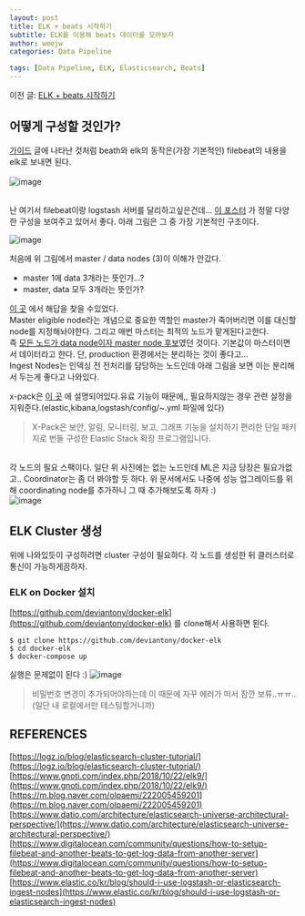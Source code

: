 ```yaml
---
layout: post
title: ELK + beats 시작하기
subtitle: ELK를 이용해 beats 데이터를 모아보자 
author: weejw
categories: Data Pipeline

tags: [Data Pipeline, ELK, Elasticsearch, Beats]
---
```


이전 글: [ELK + beats 시작하기](https://weejw.github.io/data/pipeline/2022/03/18/pipeline-%ED%98%BC%EC%9E%90-%EA%B5%AC%EC%B6%95%ED%95%B4%EB%B3%B4%EA%B8%B0.html)

## 어떻게 구성할 것인가?

[가이드](https://www.elastic.co/guide/en/beats/libbeat/6.1/getting-started.html) 글에 나타난 것처럼 beath와 elk의 동작은(가장 기본적인) filebeat의 내용을 elk로 보내면 된다.<br><br>
![image](https://user-images.githubusercontent.com/33684393/159425922-6b05e02d-83d6-47d8-b530-fe7bc4189674.png)

<br>난 여기서 filebeat이랑 logstash 서버를 달리하고싶은건데...
[이 포스터](https://www.elastic.co/kr/blog/small-medium-or-large-scaling-elasticsearch-and-evolving-the-elastic-stack-to-fit) 가 정말 다양한 구성을 보여주고 있어서 좋다. 
아래 그림은 그 중 가장 기본적인 구조이다.<br>

![image](https://user-images.githubusercontent.com/33684393/159427548-0b92c098-5885-4692-81b6-864aaa4b96b7.png) <br>

처음에 위 그림에서 master / data nodes (3)이 이해가 안갔다. 
* master 1에 data 3개라는 뜻인가...?
* master, data 모두 3개라는 뜻인가?

[이 곳](https://esbook.kimjmin.net/03-cluster/3.3-master-and-data-nodes) 에서 해답을 찾을 수있었다.<br>
Master eligible node라는 개념으로 중요한 역할인 master가 죽어버리면 이를 대신할 node를 지정해놔야한다. 그리고 매번 마스터는 최적의 노드가 맡게된다고한다.<br>
즉 <u> 모든 노드가 data node이자 master node 후보</u>였던 것이다. 기본값이 마스터이면서 데이터라고 한다. 단, production 환경에서는 분리하는 것이 좋다고...<br>
Ingest Nodes는 인덱싱 전 전처리를 담당하는 노드인데 아래 그림을 보면 이는 분리해서 두는게 좋다고 나와있다.<br>

x-pack은 [이 곳](https://www.elastic.co/guide/kr/x-pack/current/xpack-introduction.html) 에 설명되어있다.유료 기능이 때문에,, 필요하지않는 경우 관련 설정을 지워준다.(elastic,kibana,logstash/config/~.yml 파일에 있다)
>X-Pack은 보안, 알림, 모니터링, 보고, 그래프 기능을 설치하기 편리한 단일 패키지로 번들 구성한 Elastic Stack 확장 프로그램입니다.


<br>각 노드의 필요 스팩이다. 일단 위 사진에는 없는 노드인데 ML은 지금 당장은 필요가없고.. Coordinator는 좀 더 봐야할 듯 하다. 위 문서에서도 나중에 성능 업그레이드를 위해 coordinating node를 추가하니 그 때 추가해보도록 하자 :)<br>
![image](https://user-images.githubusercontent.com/33684393/159436319-c5ab7546-2d7e-4920-90af-9b84e7f91ca8.png)

## ELK Cluster 생성
위에 나와있듯이 구성하려면 cluster 구성이 필요하다. 각 노드를 생성한 뒤 클러스터로 통신이 가능하게끔하자.

### ELK on Docker 설치
[https://github.com/deviantony/docker-elk](https://github.com/deviantony/docker-elk) 를 clone해서 사용하면 된다.
```shell
$ git clone https://github.com/deviantony/docker-elk
$ cd docker-elk
$ docker-compose up
```

실행은 문제없이 된다 :)
![image](https://user-images.githubusercontent.com/33684393/159443524-4b15714c-01c0-4212-89f2-e62bd185c91d.png)

> 비밀번호 변경이 추가되어야하는데 이 때문에 자꾸 에러가 떠서 잠깐 보류..ㅠㅠ..(일단 내 로컬에서만 테스팅할거니까)



## REFERENCES
[https://logz.io/blog/elasticsearch-cluster-tutorial/](https://logz.io/blog/elasticsearch-cluster-tutorial/) <br>
[https://www.gnoti.com/index.php/2018/10/22/elk9/](https://www.gnoti.com/index.php/2018/10/22/elk9/) <br>
[https://m.blog.naver.com/olpaemi/222005459201](https://m.blog.naver.com/olpaemi/222005459201) <br>
[https://www.datio.com/architecture/elasticsearch-universe-architectural-perspective/](https://www.datio.com/architecture/elasticsearch-universe-architectural-perspective/) <br> 
[https://www.digitalocean.com/community/questions/how-to-setup-filebeat-and-another-beats-to-get-log-data-from-another-server](https://www.digitalocean.com/community/questions/how-to-setup-filebeat-and-another-beats-to-get-log-data-from-another-server) <br>
[https://www.elastic.co/kr/blog/should-i-use-logstash-or-elasticsearch-ingest-nodes](https://www.elastic.co/kr/blog/should-i-use-logstash-or-elasticsearch-ingest-nodes)



